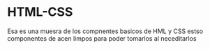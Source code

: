 # HTML-CSS
Esa es una muesra de los compnentes basicos de HML y CSS
estso componentes de acen limpos para poder tomarlos al neceditarlos
